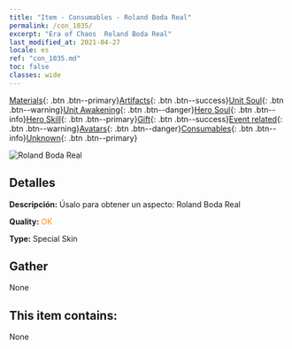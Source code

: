 ```yaml
---
title: "Item - Consumables - Roland Boda Real"
permalink: /con_1035/
excerpt: "Era of Chaos  Roland Boda Real"
last_modified_at: 2021-04-27
locale: es
ref: "con_1035.md"
toc: false
classes: wide
---
```

 [Materials](/ItemsES/){: .btn .btn--primary}[Artifacts](/ItemsES/Artifacts/){: .btn .btn--success}[Unit Soul](/ItemsES/UnitSoul/){: .btn .btn--warning}[Unit Awakening](/ItemsES/UnitAwakening/){: .btn .btn--danger}[Hero Soul](/ItemsES/HeroSoul/){: .btn .btn--info}[Hero Skill](/ItemsES/HeroSkill/){: .btn .btn--primary}[Gift](/ItemsES/Gift/){: .btn .btn--success}[Event related](/ItemsES/Events/){: .btn .btn--warning}[Avatars](/ItemsES/Avatars/){: .btn .btn--danger}[Consumables](/ItemsES/Consumables/){: .btn .btn--info}[Unknown](/ItemsES/Unknown/){: .btn .btn--primary}

 ![Roland Boda Real](/images/h/h_Roland7.jpg)

## Detalles
 **Descripción:** Úsalo para obtener un aspecto: Roland Boda Real

 **Quality:** <span style="color: #FF8C00">OK</span>

 **Type:** Special Skin

## Gather

  None

## This item contains:

  None

